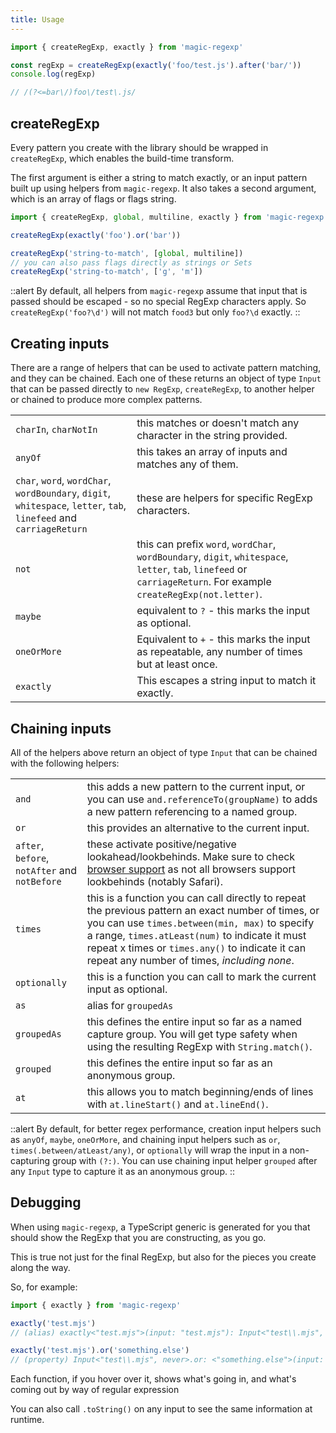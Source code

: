 ```yaml
---
title: Usage
---
```


```js
import { createRegExp, exactly } from 'magic-regexp'

const regExp = createRegExp(exactly('foo/test.js').after('bar/'))
console.log(regExp)

// /(?<=bar\/)foo\/test\.js/
```

## createRegExp

Every pattern you create with the library should be wrapped in `createRegExp`, which enables the build-time transform.

The first argument is either a string to match exactly, or an input pattern built up using helpers from `magic-regexp`. It also takes a second argument, which is an array of flags or flags string.

```js
import { createRegExp, global, multiline, exactly } from 'magic-regexp'

createRegExp(exactly('foo').or('bar'))

createRegExp('string-to-match', [global, multiline])
// you can also pass flags directly as strings or Sets
createRegExp('string-to-match', ['g', 'm'])
```

::alert
By default, all helpers from `magic-regexp` assume that input that is passed should be escaped - so no special RegExp characters apply. So `createRegExp('foo?\d')` will not match `food3` but only `foo?\d` exactly.
::

## Creating inputs

There are a range of helpers that can be used to activate pattern matching, and they can be chained. Each one of these returns an object of type `Input` that can be passed directly to `new RegExp`, `createRegExp`, to another helper or chained to produce more complex patterns.

|                                                                                                                     |                                                                                                                                                                     |
| ------------------------------------------------------------------------------------------------------------------- | ------------------------------------------------------------------------------------------------------------------------------------------------------------------- |
| `charIn`, `charNotIn`                                                                                               | this matches or doesn't match any character in the string provided.                                                                                                 |
| `anyOf`                                                                                                             | this takes an array of inputs and matches any of them.                                                                                                              |
| `char`, `word`, `wordChar`, `wordBoundary`, `digit`, `whitespace`, `letter`, `tab`, `linefeed` and `carriageReturn` | these are helpers for specific RegExp characters.                                                                                                                   |
| `not`                                                                                                               | this can prefix `word`, `wordChar`, `wordBoundary`, `digit`, `whitespace`, `letter`, `tab`, `linefeed` or `carriageReturn`. For example `createRegExp(not.letter)`. |
| `maybe`                                                                                                             | equivalent to `?` - this marks the input as optional.                                                                                                               |
| `oneOrMore`                                                                                                         | Equivalent to `+` - this marks the input as repeatable, any number of times but at least once.                                                                      |
| `exactly`                                                                                                           | This escapes a string input to match it exactly.                                                                                                                    |

## Chaining inputs

All of the helpers above return an object of type `Input` that can be chained with the following helpers:

|                                               |                                                                                                                                                                                                                                                                                                          |
| --------------------------------------------- | -------------------------------------------------------------------------------------------------------------------------------------------------------------------------------------------------------------------------------------------------------------------------------------------------------- |
| `and`                                         | this adds a new pattern to the current input, or you can use `and.referenceTo(groupName)` to adds a new pattern referencing to a named group.                                                                                                                                                            |
| `or`                                          | this provides an alternative to the current input.                                                                                                                                                                                                                                                       |
| `after`, `before`, `notAfter` and `notBefore` | these activate positive/negative lookahead/lookbehinds. Make sure to check [browser support](https://developer.mozilla.org/en-US/docs/Web/JavaScript/Reference/Global_Objects/RegExp#browser_compatibility) as not all browsers support lookbehinds (notably Safari).                                    |
| `times`                                       | this is a function you can call directly to repeat the previous pattern an exact number of times, or you can use `times.between(min, max)` to specify a range, `times.atLeast(num)` to indicate it must repeat x times or `times.any()` to indicate it can repeat any number of times, _including none_. |
| `optionally`                                  | this is a function you can call to mark the current input as optional.                                                                                                                                                                                                                                   |
| `as`                                          | alias for `groupedAs`                                                                                                                                                                                                                                                                                    |
| `groupedAs`                                   | this defines the entire input so far as a named capture group. You will get type safety when using the resulting RegExp with `String.match()`.                                                                                                                                                           |
| `grouped`                                     | this defines the entire input so far as an anonymous group.                                                                                                                                                                                                                                              |
| `at`                                          | this allows you to match beginning/ends of lines with `at.lineStart()` and `at.lineEnd()`.                                                                                                                                                                                                               |

::alert
By default, for better regex performance, creation input helpers such as `anyOf`, `maybe`, `oneOrMore`, and chaining input helpers such as `or`, `times(.between/atLeast/any)`, or `optionally` will wrap the input in a non-capturing group with `(?:)`. You can use chaining input helper `grouped` after any `Input` type to capture it as an anonymous group.
::

## Debugging

When using `magic-regexp`, a TypeScript generic is generated for you that should show the RegExp that you are constructing, as you go.

This is true not just for the final RegExp, but also for the pieces you create along the way.

So, for example:

```ts
import { exactly } from 'magic-regexp'

exactly('test.mjs')
// (alias) exactly<"test.mjs">(input: "test.mjs"): Input<"test\\.mjs", never>

exactly('test.mjs').or('something.else')
// (property) Input<"test\\.mjs", never>.or: <"something.else">(input: "something.else") => Input<"(?:test\\.mjs|something\\.else)", never>
```

Each function, if you hover over it, shows what's going in, and what's coming out by way of regular expression

You can also call `.toString()` on any input to see the same information at runtime.
